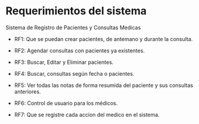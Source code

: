 # Requerimientos del sistema
Sistema de Registro de Pacientes y Consultas Medicas

- RF1: Que se puedan crear pacientes, de antemano y durante la consulta.
- RF2: Agendar consultas con pacientes ya existentes.
- RF3: Buscar, Editar y Eliminar pacientes.
- RF4: Buscar, consultas según fecha o pacientes.
- RF5: Ver todas las notas de forma resumida del paciente y sus consultas anteriores.

- RF6: Control de usuario para los médicos.
- RF7: Que se registre cada accion del medico en el sistema.

